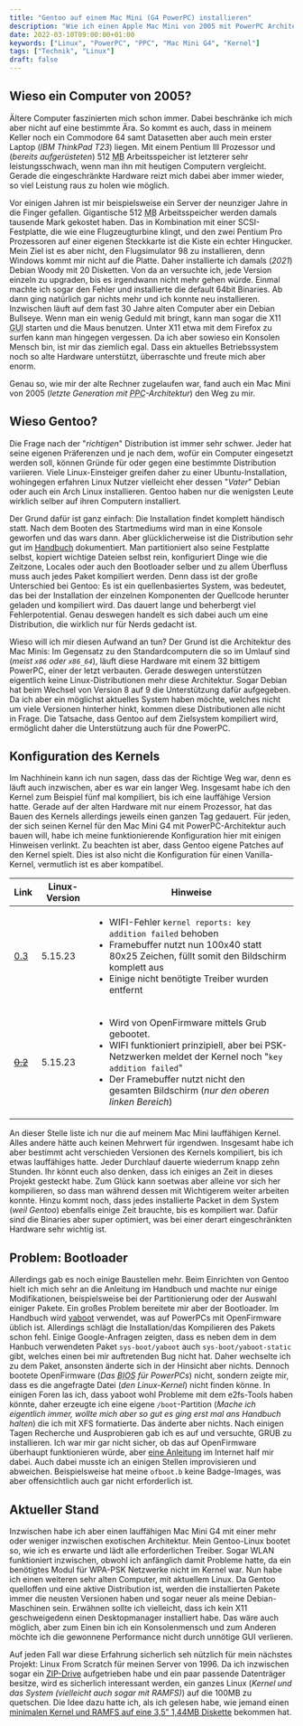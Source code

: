 ```yaml
---
title: "Gentoo auf einem Mac Mini (G4 PowerPC) installieren"
description: "Wie ich einen Apple Mac Mini von 2005 mit PowerPC Architektur mit einem aktuellen Linux wieder belebe"
date: 2022-03-10T09:00:00+01:00
keywords: ["Linux", "PowerPC", "PPC", "Mac Mini G4", "Kernel"]
tags: ["Technik", "Linux"]
draft: false
---
```



Wieso ein Computer von 2005?
----------------------------
Ältere Computer faszinierten mich schon immer. Dabei beschränke ich mich aber nicht auf eine bestimmte Ära. So kommt es auch, dass in meinem Keller noch ein Commodore 64 samt Datasetten aber auch mein erster Laptop (_IBM ThinkPad T23_) liegen. Mit einem Pentium III Prozessor und (_bereits aufgerüsteten_) 512 <abbr title="Megabyte">MB</abbr> Arbeitsspeicher ist letzterer sehr leistungsschwach, wenn man ihn mit heutigen Computern vergleicht. Gerade die eingeschränkte Hardware reizt mich dabei aber immer wieder, so viel Leistung raus zu holen wie möglich.

Vor einigen Jahren ist mir beispielsweise ein Server der neunziger Jahre in die Finger gefallen. Gigantische 512 <abbr title="Megabyte">MB</abbr> Arbeitsspeicher werden damals tausende Mark gekostet haben. Das in Kombination mit einer SCSI-Festplatte, die wie eine Flugzeugturbine klingt, und den zwei Pentium Pro Prozessoren auf einer eigenen Steckkarte ist die Kiste ein echter Hingucker. Mein Ziel ist es aber nicht, den Flugsimulator 98 zu installieren, denn Windows kommt mir nicht auf die Platte. Daher installierte ich damals (_2021_) Debian Woody mit 20 Disketten. Von da an versuchte ich, jede Version einzeln zu upgraden, bis es irgendwann nicht mehr gehen würde. Einmal machte ich sogar den Fehler und installierte die default 64bit Binaries. Ab dann ging natürlich gar nichts mehr und ich konnte neu installieren. Inzwischen läuft auf dem fast 30 Jahre alten Computer aber ein Debian Bullseye. Wenn man ein wenig Geduld mit bringt, kann man sogar die X11 <abbr title="Graphical User Interface">GUI</abbr> starten und die Maus benutzen. Unter X11 etwa mit dem Firefox zu surfen kann man hingegen vergessen. Da ich aber sowieso ein Konsolen Mensch bin, ist mir das ziemlich egal. Dass ein aktuelles Betriebssystem noch so alte Hardware unterstützt, überraschte und freute mich aber enorm.

Genau so, wie mir der alte Rechner zugelaufen war, fand auch ein Mac Mini von 2005 (_letzte Generation mit <abbr title="PowerPC">PPC</abbr>-Architektur_) den Weg zu mir.


Wieso Gentoo?
-------------
Die Frage nach der "_richtigen_" Distribution ist immer sehr schwer. Jeder hat seine eigenen Präferenzen und je nach dem, wofür ein Computer eingesetzt werden soll, können Gründe für oder gegen eine bestimmte Distribution variieren. Viele Linux-Einsteiger greifen daher zu einer Ubuntu-Installation, wohingegen erfahren Linux Nutzer vielleicht eher dessen "_Vater_" Debian oder auch ein Arch Linux installieren. Gentoo haben nur die wenigsten Leute wirklich selber auf ihren Computern installiert.

Der Grund dafür ist ganz einfach: Die Installation findet komplett händisch statt. Nach dem Booten des Startmediums wird man in eine Konsole geworfen und das wars dann. Aber glücklicherweise ist die Distribution sehr gut im [Handbuch](https://wiki.gentoo.org/wiki/Handbook:Main_Page) dokumentiert. Man partitioniert also seine Festplatte selbst, kopiert wichtige Dateien selbst rein, konfiguriert Dinge wie die Zeitzone, Locales oder auch den Bootloader selber und zu allem Überfluss muss auch jedes Paket kompiliert werden. Denn dass ist der große Unterschied bei Gentoo: Es ist ein quellenbasiertes System, was bedeutet, das bei der Installation der einzelnen Komponenten der Quellcode herunter geladen und kompiliert wird. Das dauert lange und beherbergt viel Fehlerpotential. Genau deswegen handelt es sich dabei auch um eine Distribution, die wirklich nur für Nerds gedacht ist.

Wieso will ich mir diesen Aufwand an tun? Der Grund ist die Architektur des Mac Minis: Im Gegensatz zu den Standardcomputern die so im Umlauf sind (_meist `x86` oder `x86_64`_), läuft diese Hardware mit einem 32 bittigem PowerPC, einer der letzt verbauten. Gerade deswegen unterstützen eigentlich keine Linux-Distributionen mehr diese Architektur. Sogar Debian hat beim Wechsel von Version 8 auf 9 die Unterstützung dafür aufgegeben. Da ich aber ein möglichst aktuelles System haben möchte, welches nicht um viele Versionen hinterher hinkt, kommen diese Distributionen alle nicht in Frage. Die Tatsache, dass Gentoo auf dem Zielsystem kompiliert wird, ermöglicht daher die Unterstützung auch für dne PowerPC.


Konfiguration des Kernels
-------------------------
Im Nachhinein kann ich nun sagen, dass das der Richtige Weg war, denn es läuft auch inzwischen, aber es war ein langer Weg. Insgesamt habe ich den Kernel zum Beispiel fünf mal kompiliert, bis ich eine lauffähige Version hatte. Gerade auf der alten Hardware mit nur einem Prozessor, hat das Bauen des Kernels allerdings jeweils einen ganzen Tag gedauert. Für jeden, der sich seinen Kernel für den Mac Mini G4 mit PowerPC-Architektur auch bauen will, habe ich meine funktionierende Konfiguration hier mit einigen Hinweisen verlinkt. Zu beachten ist aber, dass Gentoo eigene Patches auf den Kernel spielt. Dies ist also nicht die Konfiguration für einen Vanilla-Kernel, vermutlich ist es aber kompatibel.

| Link | Linux-Version | Hinweise |
|------|---------------|----------|
| [0.3](/attachments/config-5.15.23-ppc-3) | 5.15.23       | <ul><li>WIFI-Fehler `kernel reports: key addition failed` behoben</li><li>Framebuffer nutzt nun 100x40 statt 80x25 Zeichen, füllt somit den Bildschirm komplett aus</li><li>Einige nicht benötigte Treiber wurden entfernt</li></ul> |
| [~~0.2~~](/attachments/config-5.15.23-ppc-2) | 5.15.23       | <ul><li>Wird von OpenFirmware mittels Grub gebootet.</li><li>WIFI funktioniert prinzipiell, aber bei PSK-Netzwerken meldet der Kernel noch "`key addition failed`"</li><li>Der Framebuffer nutzt nicht den gesamten Bildschirm (_nur den oberen linken Bereich_)</li></ul> |

An dieser Stelle liste ich nur die auf meinem Mac Mini lauffähigen Kernel. Alles andere hätte auch keinen Mehrwert für irgendwen. Insgesamt habe ich aber bestimmt acht verschieden Versionen des Kernels kompiliert, bis ich etwas lauffähiges hatte. Jeder Durchlauf dauerte wiederrum knapp zehn Stunden. Ihr könnt euch also denken, dass ich einiges an Zeit in dieses Projekt gesteckt habe. Zum Glück kann soetwas aber alleine vor sich her kompilieren, so dass man während dessen mit Wichtigerem weiter arbeiten konnte. Hinzu kommt noch, dass jedes installierte Packet in dem System (_weil Gentoo_) ebenfalls einige Zeit brauchte, bis es kompiliert war. Dafür sind die Binaries aber super optimiert, was bei einer derart eingeschränkten Hardware sehr wichtig ist.


Problem: Bootloader
-------------------
Allerdings gab es noch einige Baustellen mehr. Beim Einrichten von Gentoo hielt ich mich sehr an die Anleitung im Handbuch und machte nur einige Modifikationen, beispielsweise bei der Partitionierung oder der Auswahl einiger Pakete. Ein großes Problem bereitete mir aber der Bootloader. Im Handbuch wird [yaboot](https://en.wikipedia.org/wiki/Yaboot) verwendet, was auf PowerPCs mit OpenFirmware üblich ist. Allerdings schlägt die Installation/das Kompilieren des Pakets schon fehl. Einige Google-Anfragen zeigten, dass es neben dem in dem Hanbuch verwendeten Paket `sys-boot/yaboot` auch `sys-boot/yaboot-static` gibt, welches einen bei mir auftretenden Bug nicht hat. Daher wechselte ich zu dem Paket, ansonsten änderte sich in der Hinsicht aber nichts. Dennoch bootete OpenFirmware (_Das <abbr title="Basic Input/Output System">BIOS</abbr> für PowerPCs_) nicht, sondern zeigte mir, dass es die angefragte Datei (_den Linux-Kernel_) nicht finden könne. In einigen Foren las ich, dass yaboot wohl Probleme mit dem e2fs-Tools haben könnte, daher erzeugte ich eine eigene `/boot`-Partition (_Mache ich eigentlich immer, wollte mich aber so gut es ging erst mal ans Handbuch halten_) die ich mit XFS formatierte. Das änderte aber nichts. Nach einigen Tagen Recherche und Ausprobieren gab ich es auf und versuchte, GRUB zu installieren. Ich war mir gar nicht sicher, ob das auf OpenFirmware überhaupt funktionieren würde, aber [eine Anleitung](https://wiki.gentoo.org/wiki/GRUB_on_Open_Firmware_(PowerPC)) im Internet half mir dabei. Auch dabei musste ich an einigen Stellen improvisieren und abweichen. Beispielsweise hat meine `ofboot.b` keine Badge-Images, was aber offensichtlich auch gar nicht erforderlich ist.


Aktueller Stand
---------------
Inzwischen habe ich aber einen lauffähigen Mac Mini G4 mit einer mehr oder weniger inzwischen exotischen Architektur. Mein Gentoo-Linux bootet so, wie ich es erwarte und lädt alle erforderlichen Treiber. Sogar WLAN funktioniert inzwischen, obwohl ich anfänglich damit Probleme hatte, da ein benötigtes Modul für WPA-PSK Netzwerke nicht im Kernel war. Nun habe ich einen weiteren sehr alten Computer, mit aktuellem Linux. Da Gentoo quelloffen und eine aktive Distribution ist, werden die installierten Pakete immer die neusten Versionen haben und sogar neuer als meine Debian-Maschinen sein. Erwähnen sollte ich vielleicht, dass ich kein X11 geschweigedenn einen Desktopmanager installiert habe. Das wäre auch möglich, aber zum Einen bin ich ein Konsolenmensch und zum Anderen möchte ich die gewonnene Performance nicht durch unnötige GUI verlieren.

Auf jeden Fall war diese Erfahrung sicherlich seh nützlich für mein nächstes Projekt: Linux From Scratch für meinen Server von 1996. Da ich inzwischen sogar ein [ZIP-Drive](https://de.wikipedia.org/wiki/Iomega_Zip) aufgetrieben habe und ein paar passende Datenträger besitze, wird es sicherlich interessant werden, ein ganzes Linux (_Kernel und das System (vielleicht auch sogar mit RAMFS)_) auf die 100MB zu quetschen. Die Idee dazu hatte ich, als ich gelesen habe, wie jemand einen [minimalen Kernel und RAMFS auf eine 3,5" 1,44MB Diskette](https://hackaday.com/2021/05/24/running-modern-linux-from-a-single-floppy-disk/) bekommen hat.
